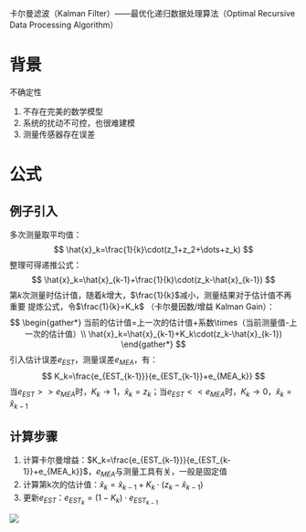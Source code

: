 卡尔曼滤波（Kalman Filter）——最优化递归数据处理算法（Optimal Recursive Data Processing Algorithm）
# 背景
不确定性
1. 不存在完美的数学模型
2. 系统的扰动不可控，也很难建模
3. 测量传感器存在误差
# 公式
## 例子引入
多次测量取平均值：
$$
\hat{x}_k=\frac{1}{k}\cdot(z_1+z_2+\dots+z_k)
$$
整理可得递推公式：
$$
\hat{x}_k=\hat{x}_{k-1}+\frac{1}{k}\cdot(z_k-\hat{x}_{k-1})
$$
第$k$次测量时估计值，随着$k$增大，$\frac{1}{k}$减小，测量结果对于估计值不再重要
提炼公式，令$\frac{1}{k}=K_k$ （卡尔曼因数/增益 Kalman Gain）：
$$
\begin{gather*}
当前的估计值=上一次的估计值+系数\times（当前测量值-上一次的估计值）\\
\hat{x}_k=\hat{x}_{k-1}+K_k\cdot(z_k-\hat{x}_{k-1})
\end{gather*}
$$
引入估计误差$e_{EST}$，测量误差$e_{MEA}$，有：
$$
K_k=\frac{e_{EST_{k-1}}}{e_{EST_{k-1}}+e_{MEA_k}}
$$
当$e_{EST}>>e_{MEA}$时，$K_k\rightarrow1$，$\hat{x}_k=z_k$；当$e_{EST}<<e_{MEA}$时，$K_k\rightarrow0$，$\hat{x}_k=\hat{x}_{k-1}$
## 计算步骤
1. 计算卡尔曼增益：$K_k=\frac{e_{EST_{k-1}}}{e_{EST_{k-1}}+e_{MEA_k}}$，$e_{MEA}$与测量工具有关，一般是固定值
2. 计算第k次的估计值：$\hat{x}_k=\hat{x}_{k-1}+K_k\cdot(z_k-\hat{x}_{k-1})$
3. 更新$e_{EST}$：$e_{EST_{k}}=(1-K_k)\cdot e_{EST_{k-1}}$

![](F:\Obsidian\picture\Kalman_Filter.png)
